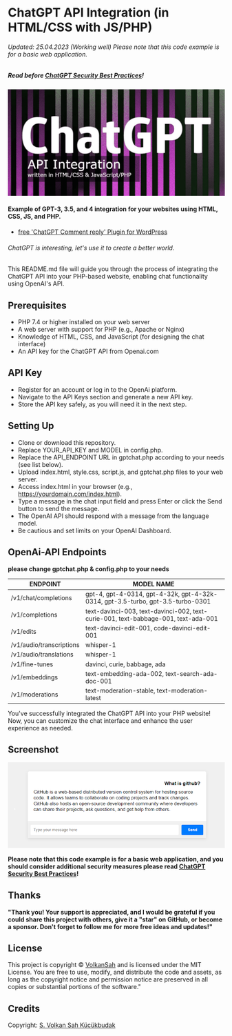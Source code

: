 # ChatGPT API Integration (in HTML/CSS with JS/PHP)
###### Updated: 25.04.2023 (Working well) Please note that this code example is for a basic web application. 
##### Read before [ChatGPT Security Best Practices](https://github.com/VolkanSah/ChatGPT-Security-Best-Practices)!

![Screenshot](chatgpt.png)

#### Example of GPT-3, 3.5, and 4 integration for your websites using HTML, CSS, JS, and PHP.

- [free 'ChatGPT Comment reply' Plugin for WordPress](https://github.com/VolkanSah/ChatGPT-Comments-Reply-WordPress-Plugin)
###### ChatGPT is interesting, let's use it to create a better world.

This README.md file will guide you through the process of integrating the ChatGPT API into your PHP-based website, enabling chat functionality using OpenAI's API.


## Prerequisites
-  PHP 7.4 or higher installed on your web server
-  A web server with support for PHP (e.g., Apache or Nginx)
-  Knowledge of HTML, CSS, and JavaScript (for designing the chat interface)
-  An API key for the ChatGPT API from Openai.com

## API Key
- Register for an account or log in to the OpenAi platform.
- Navigate to the API Keys section and generate a new API key.
- Store the API key safely, as you will need it in the next step.

## Setting Up
- Clone or download this repository.
- Replace YOUR_API_KEY and MODEL in config.php.
- Replace the API_ENDPOINT URL in gptchat.php according to your needs (see list below).
- Upload index.html, style.css, script.js, and gptchat.php files to your web server.
- Access index.html in your browser (e.g., https://yourdomain.com/index.html).
- Type a message in the chat input field and press Enter or click the Send button to send the message.
- The OpenAI API should respond with a message from the language model.
- Be cautious and set limits on your OpenAI Dashboard.
## OpenAi-API Endpoints
**please change gptchat.php & config.php to your needs**

ENDPOINT | MODEL NAME
-- | --
/v1/chat/completions | gpt-4, gpt-4-0314, gpt-4-32k, gpt-4-32k-0314, gpt-3.5-turbo, gpt-3.5-turbo-0301
/v1/completions | text-davinci-003, text-davinci-002, text-curie-001, text-babbage-001, text-ada-001
/v1/edits | text-davinci-edit-001, code-davinci-edit-001
/v1/audio/transcriptions | whisper-1
/v1/audio/translations | whisper-1
/v1/fine-tunes | davinci, curie, babbage, ada
/v1/embeddings | text-embedding-ada-002, text-search-ada-doc-001
/v1/moderations | text-moderation-stable, text-moderation-latest

You've successfully integrated the ChatGPT API into your PHP website! Now, you can customize the chat interface and enhance the user experience as needed.
## Screenshot
<img src="screenshot.png">

**Please note that this code example is for a basic web application, and you should consider additional security measures please read [ChatGPT Security Best Practices](https://github.com/VolkanSah/ChatGPT-Security-Best-Practices)!**



## Thanks
**"Thank you! Your support is appreciated, and I would be grateful if you could share this project with others, give it a "star" on GitHub, or become a sponsor. Don't forget to follow me for more free ideas and updates!"**

## License
This project is copyright © [VolkanSah](https://github.com/volkansah) and is licensed under the MIT License. You are free to use, modify, and distribute the code and assets, as long as the copyright notice and permission notice are preserved in all copies or substantial portions of the software."

## Credits
Copyright: [S. Volkan Sah Kücükbudak](https://github.com/volkansah)

